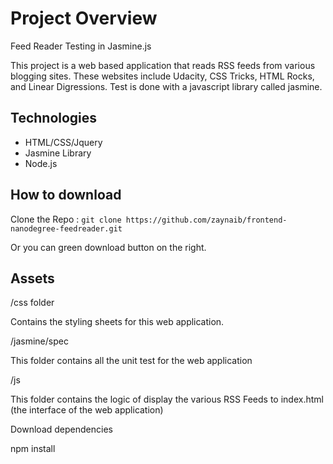 # Project Overview

Feed Reader Testing in Jasmine.js

This project is a web based application that reads RSS feeds from various blogging sites.
These websites include Udacity, CSS Tricks, HTML Rocks, and Linear Digressions.
Test is done with a javascript library called jasmine.

## Technologies

- HTML/CSS/Jquery
- Jasmine Library
- Node.js

## How to download

Clone the Repo : `git clone https://github.com/zaynaib/frontend-nanodegree-feedreader.git`

Or you can green download button on the right.

## Assets

/css folder

Contains the styling sheets for this web application.

/jasmine/spec

This folder contains all the unit test for the web application

/js

This folder contains the logic of display the various RSS Feeds to index.html (the interface of the web application)


Download dependencies

npm install

